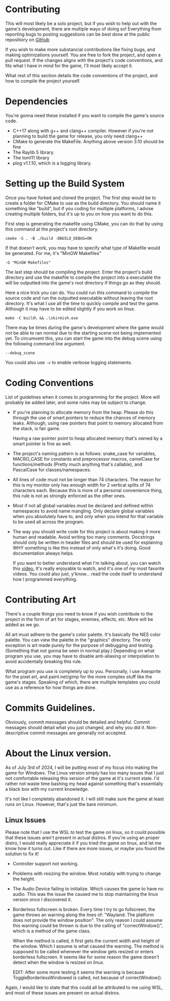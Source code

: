 # Contributing
This will most likely be a solo project, but if you wish to help out with
the game's development, there are multiple ways of doing so! Everything
from reporting bugs to posting suggestions can be best done at the public
repositiory on [Github](https://github.com/ProarchwasTaken/tld_skirmish)

If you wish to make more substancial contributions like fixing bugs, and
making optimizations yourself. You are free to fork the project, and open
a pull request. If the changes aligns with the project's code conventions,
and fits what I have in mind for the game, I'll most likely accept it.

What rest of this section details the code conventions of the project, and
how to compile the project yourself.


# Dependencies
You're gonna need these installed if you want to compile the game's source
code.

* C++17 along with g++ and clang++ compiler. However if you're not 
  planning to build the game for release, you only need clang++ 
* CMake to generate the MakeFile. Anything above version 3.10 should be
  fine
* The Raylib 5 library.
* The toml11 library
* plog v1.1.10, which is a logging library.


# Setting up the Build System 
Once you have forked and cloned the project. The first step would be to
create a folder for CMake to use as the build directory. You should
name it something like "build", but if you coding for multiple platforms,
I advise creating multiple folders, but it's up to you on how you want to
do this.

First step is generating the makefile using CMake, you can do that by
using this command at the project's root directory.

`cmake -S . -B ./build -DBUILD_DEBUG=ON`

If that doesn't work, you may have to specify what type of Makefile would
be generated. For me, it's "MinGW Makefiles"

`-G "MinGW Makefiles"`

The last step should be compiling the project. Enter the project's build
directory and use the makefile to compile the project into a executable
the will be outputted into the game's root directory if things go as they
should.

Here a nice trick you can do. You could run this command to compile the
source code and run the outputted executable without leaving the root
directory. It's what I use all the time to quickly compile and test the
game. Although it may have to be edited slightly if you work on linux.

`make -C build\ && .\skirmish.exe`

There may be times during the game's development where the game would not
be able to ran normal due to the starting scene not being implemented yet. 
To circumvent this, you can start the game into the debug scene using
the following command line argument.

`--debug_scene`

You could also use `-v` to enable verbose logging statements.


# Coding Conventions
List of guidelines when it comes to programming for the project. More will
probably be added later, and some rules may be subject to change.

* If you're planning to allocate memory from the heap. Please do this
  through the use of smart pointers to reduce the chances of memory leaks.
  Although, using raw pointers that point to memory allocated from the 
  stack, is fair game. 

  Having a raw pointer point to heap allocated memory that's owned by a 
  smart pointer is fine as well.

* The project's naming pattern is as follows: snake_case for variables,
  MACRO_CASE for constants and preprocessor macros, camelCase for 
  functions/methods (Pretty much anything that's callable), and PascalCase
  for classes/namespaces.

* All lines of code must not be longer than 74 characters. The reason for
  this is my monitor only has enough width for 2 vertical splits of 74
  characters each. Because this is more of a personal convenience thing,
  this rule is not as strongly enforced as the other ones.

* Most if not all global variables must be declared and defined within
  namespaces to avoid name mangling. Only declare global variables when
  you absolutely have to, and only when you intend for that variable to
  be used all across the program.

* The way you should write code for this project is about making it more 
  human and readable. Avoid writing too many comments. Docstrings should
  only be written in header files and should be used for explaining WHY 
  something is like this instead of only what's it's doing. Good
  documentation always helps.

  If you want to better understand what I'm talking about, you can watch
  this [video.](https://www.youtube.com/watch?v=Bf7vDBBOBUA&t) It's really
  enjoyable to watch, and it's one of my most favorite videos. You could
  also just, y'know... read the code itself to understand how I 
  programmed everything.


# Contributing Art
There's a couple things you need to know if you wish contribute to the 
project in the form of art for stages, enemies, effects, etc. More will
be added as we go.

All art must adhere to the game's color palette. It's basically the NES 
color palette. You can view the palette in the "graphics" directory. The 
only exception is art made purely for the purpose of debugging and 
testing. (Something that not gonna be seen in normal play.) Depending on
what program you use, you may have to disable anti-aliasing or 
interpolation to avoid accidentally breaking this rule. 

What program you use is completely up to you. Personally, I use 
Asesprite for the pixel art, and paint.net/gimp for the more
complex stuff like the game's stages. Speaking of which, there are 
multiple templates you could use as a reference for how things are done.


# Commits Guidelines.
Obviously, commit messages should be detailed and helpful. Commit messages
should detail what you just changed, and why you did it. Non-descriptive
commit messages are generally not accepted.


# About the Linux version.
As of July 3rd of 2024, I will be putting most of my focus into making
the game for Windows. The Linux version simply has too many issues that I
just not comfortable releasing this version of the game at it's current
state. I'd rather not waste time bashing my head against something that's
essentially a black box with my current knowledge.

It's not like I completely abandoned it. I will still make sure the game
at least runs on Linux. However, that's just the bare minimum.

## Linux Issues
Please note that I use the WSL to test the game on linux, so it could
possible that these issues aren't present in actual distros. If you're 
using an proper distro, I would really appreciate it if you tried the game
on linux, and let me know how it turns out. Like if there are more issues,
or maybe you found the solution to fix it!

* Controller support not working.

* Problems with resizing the window. Most notably with trying to change
  the height.

* The Audio Device failing to initialize. Which causes the game to have
  no audio. This was the issue the caused me to stop maintaining the
  linux version once I discovered it.

* Borderless fullscreen is broken. Every time I try to go fullscreen, the
  game throws an warning along the lines of: "Wayland: The platform does 
  not provide the window position". The only reason I could assume this 
  warning could be thrown is due to the calling of "correctWindow()", 
  which is a method of the game class. 

  When the method is called, it first gets the current width and height of 
  the window. Which I assume is what caused the warning. The method is 
  supposed to be called whenever the window gets resized or enters
  borderless fullscreen. It seems like for some reason the game doesn't
  detect when the window is resized on linux.

  EDIT: After some more testing it seems the warning is because 
  ToggleBorderlessWindowed is called, not because of correctWindow().

Again, I would like to state that this could all be attributed to me using
WSL, and most of these issues are present on actual distros.
